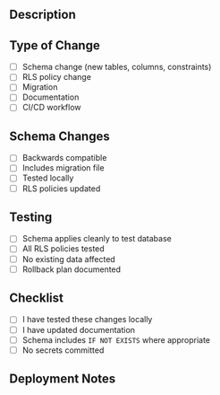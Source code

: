 ## Description
<!-- Describe your changes in detail -->

## Type of Change
- [ ] Schema change (new tables, columns, constraints)
- [ ] RLS policy change
- [ ] Migration
- [ ] Documentation
- [ ] CI/CD workflow

## Schema Changes
<!-- If applicable, describe schema changes -->
- [ ] Backwards compatible
- [ ] Includes migration file
- [ ] Tested locally
- [ ] RLS policies updated

## Testing
- [ ] Schema applies cleanly to test database
- [ ] All RLS policies tested
- [ ] No existing data affected
- [ ] Rollback plan documented

## Checklist
- [ ] I have tested these changes locally
- [ ] I have updated documentation
- [ ] Schema includes `IF NOT EXISTS` where appropriate
- [ ] No secrets committed

## Deployment Notes
<!-- Any special deployment considerations -->
